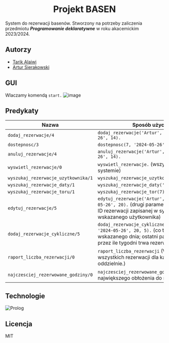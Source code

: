# <center>Projekt BASEN</center>
System do rezerwacji basenów. 
Stworzony na potrzeby zaliczenia przedmiotu <b>_Programowanie deklaratywne_</b> w roku akacemickim 2023/2024.

## Autorzy

- [Tarik Alaiwi](https://github.com/Tarik-Alaiwi)
- [Artur Sierakowski](https://github.com/ArturSierakowski)


## GUI
Wlaczamy komendą `start.`
![image](https://github.com/ArturSierakowski/ProjektBasen/assets/115699855/f755b2a1-eba5-4e79-ad5d-5f8b8f478e0c)


## Predykaty

| Nazwa                                      | Sposób użycia                                                                                                                                                                                                                          |
|----------------------------------------------|--------------------------------------------------------------------------------------------------------------------------------------------------------------------------------------------------------------------------------------|
| `dodaj_rezerwacje/4`                           | `dodaj_rezerwacje('Artur', 7, '2024-05-26', 14).`                                                                             |
| `dostepnosc/3`                       | `dostepnosc(7, '2024-05-26', 14).`                                                |
| `anuluj_rezerwacje/4`                       | `anuluj_rezerwacje('Artur', 7, '2024-05-26', 14).`     |
| `wyswietl_rezerwacje/0`                       | `wyswietl_rezerwacje.` (wszystkie w systemie)    |
| `wyszukaj_rezerwacje_uzytkownika/1`                       | `wyszukaj_rezerwacje_uzytkownika('Artur').`   |
| `wyszukaj_rezerwacje_daty/1`                       | `wyszukaj_rezerwacje_daty('2024-05-26').` |
| `wyszukaj_rezerwacje_toru/1`                       | `wyszukaj_rezerwacje_tor(7).`    |
| `edytuj_rezerwacje/5`                       | `edytuj_rezerwacje('Artur', 1, 7, '2024-05-26', 20).` (drugi parametr jest to numer ID rezerwacji zapisanej w systemie wskazanego użytkownika)     |
| `dodaj_rezerwacje_cykliczne/5`                       | `dodaj_rezerwacje_cykliczne('Artur', 7, '2024-05-26', 20, 5).` (co tydzień od wskazanego dnia; ostatni parametr określa przez ile tygodni trwa rezerwacja) |     
| `raport_liczba_rezerwacji/0`                       | `raport_liczba_rezerwacji` (Wyświetla liczbę wszystkich rezerwacji dla każdego toru oddzielnie.)                            |
| `najczesciej_rezerwowane_godziny/0`                       | `najczesciej_rezerwowane_godziny` (od największego obłożenia do najmniejszego)                            |


## Technologie
![Prolog](https://www.swi-prolog.org/download/logo/swipl-128.png)


## Licencja

MIT
